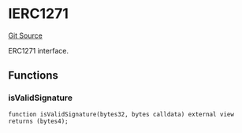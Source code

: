 # IERC1271
[Git Source](https://github.com/NaniDAO/accounts/blob/f0c8220c401dbeac318e2c473ed4b690138c26f6/src/governance/Points.sol)

ERC1271 interface.


## Functions
### isValidSignature


```solidity
function isValidSignature(bytes32, bytes calldata) external view returns (bytes4);
```

